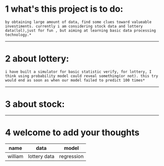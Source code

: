 # 1 what's this project is to do:
	by obtaining large amount of data, find some clues toward valueable investiments. currently i am considering stock data and lottery data(lol),just for fun , but aiming at learning basic data processing technology.*

-----

# 2 about lottery:
	i have built a simulator for basic statistic verify, for lottery, I think using probability model could reveal something(or not). this try would end as soon as when our model failed to predict 100 times*

-----
# 3 about stock:
	
-----
# 4 welcome to add your thoughts

name|data|model
---|---|---
william|lottery data| regression
